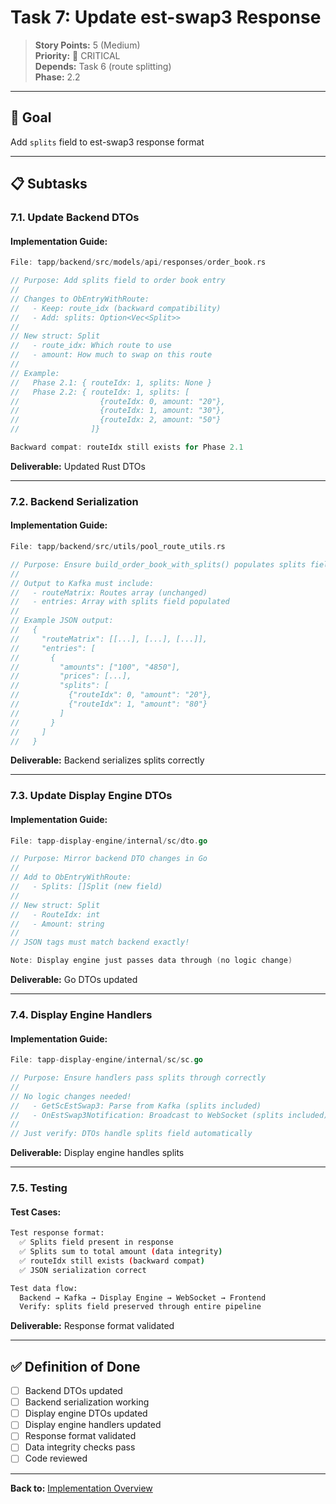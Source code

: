 # Task 7: Update est-swap3 Response

> **Story Points:** 5 (Medium)  
> **Priority:** 🔴 CRITICAL  
> **Depends:** Task 6 (route splitting)  
> **Phase:** 2.2

---

## 🎯 Goal

Add `splits` field to est-swap3 response format

---

## 📋 Subtasks

### **7.1. Update Backend DTOs**

#### Implementation Guide:

```rust
File: tapp/backend/src/models/api/responses/order_book.rs

// Purpose: Add splits field to order book entry
// 
// Changes to ObEntryWithRoute:
//   - Keep: route_idx (backward compatibility)
//   - Add: splits: Option<Vec<Split>>
//
// New struct: Split
//   - route_idx: Which route to use
//   - amount: How much to swap on this route
//
// Example:
//   Phase 2.1: { routeIdx: 1, splits: None }
//   Phase 2.2: { routeIdx: 1, splits: [
//                  {routeIdx: 0, amount: "20"},
//                  {routeIdx: 1, amount: "30"},
//                  {routeIdx: 2, amount: "50"}
//                ]}

Backward compat: routeIdx still exists for Phase 2.1
```

**Deliverable:** Updated Rust DTOs

---

### **7.2. Backend Serialization**

#### Implementation Guide:

```rust
File: tapp/backend/src/utils/pool_route_utils.rs

// Purpose: Ensure build_order_book_with_splits() populates splits field
// 
// Output to Kafka must include:
//   - routeMatrix: Routes array (unchanged)
//   - entries: Array with splits field populated
//
// Example JSON output:
//   {
//     "routeMatrix": [[...], [...], [...]],
//     "entries": [
//       {
//         "amounts": ["100", "4850"],
//         "prices": [...],
//         "splits": [
//           {"routeIdx": 0, "amount": "20"},
//           {"routeIdx": 1, "amount": "80"}
//         ]
//       }
//     ]
//   }
```

**Deliverable:** Backend serializes splits correctly

---

### **7.3. Update Display Engine DTOs**

#### Implementation Guide:

```go
File: tapp-display-engine/internal/sc/dto.go

// Purpose: Mirror backend DTO changes in Go
// 
// Add to ObEntryWithRoute:
//   - Splits: []Split (new field)
//
// New struct: Split
//   - RouteIdx: int
//   - Amount: string
//
// JSON tags must match backend exactly!

Note: Display engine just passes data through (no logic change)
```

**Deliverable:** Go DTOs updated

---

### **7.4. Display Engine Handlers**

#### Implementation Guide:

```go
File: tapp-display-engine/internal/sc/sc.go

// Purpose: Ensure handlers pass splits through correctly
// 
// No logic changes needed!
//   - GetScEstSwap3: Parse from Kafka (splits included)
//   - OnEstSwap3Notification: Broadcast to WebSocket (splits included)
//
// Just verify: DTOs handle splits field automatically
```

**Deliverable:** Display engine handles splits

---

### **7.5. Testing**

#### Test Cases:

```bash
Test response format:
  ✅ Splits field present in response
  ✅ Splits sum to total amount (data integrity)
  ✅ routeIdx still exists (backward compat)
  ✅ JSON serialization correct

Test data flow:
  Backend → Kafka → Display Engine → WebSocket → Frontend
  Verify: splits field preserved through entire pipeline
```

**Deliverable:** Response format validated

---

## ✅ Definition of Done

- [ ] Backend DTOs updated
- [ ] Backend serialization working
- [ ] Display engine DTOs updated
- [ ] Display engine handlers updated
- [ ] Response format validated
- [ ] Data integrity checks pass
- [ ] Code reviewed

---

**Back to:** [Implementation Overview](../IMPLEMENTATION-TASKS-BREAKDOWN.md)

